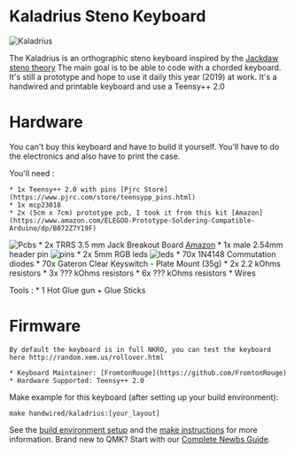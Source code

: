# Kaladrius Steno Keyboard

![Kaladrius](https://i.imgur.com/hgo1kl6.jpg)

The Kaladrius is an orthographic steno keyboard inspired by the [Jackdaw steno theory](https://sites.google.com/site/ploverdoc/jackdaw)
The main goal is to be able to code with a chorded keyboard. It's still a prototype and hope to use it daily this year (2019) at work.
It's a handwired and printable keyboard and use a Teensy++ 2.0

# Hardware

You can't buy this keyboard and have to build it yourself. You'll have to do the electronics and also have to print the case.

You'll need :

    * 1x Teensy++ 2.0 with pins [Pjrc Store](https://www.pjrc.com/store/teensypp_pins.html)
    * 1x mcp23018
    * 2x (5cm x 7cm) prototype pcb, I took it from this kit [Amazon](https://www.amazon.com/ELEGOO-Prototype-Soldering-Compatible-Arduino/dp/B072Z7Y19F)
![Pcbs](https://i.imgur.com/syCLPdW.jpg)
    * 2x TRRS 3.5 mm Jack Breakout Board [Amazon](https://www.amazon.com/dp/B01N7NDCVI/ref=cm_sw_r_tw_dp_U_x_TXwCCb46PW6FF)
    * 1x male 2.54mm header pin
![pins](https://i.imgur.com/4qrmDpR.jpg)
    * 2x 5mm RGB leds
![leds](https://i.imgur.com/sqjRnXj.jpg)
    * 70x 1N4148 Commutation diodes
    * 70x Gateron Clear Keyswitch - Plate Mount (35g)
    * 2x 2.2 kOhms resistors
    * 3x ??? kOhms resistors
    * 6x ??? kOhms resistors
    * Wires

Tools :
    * 1 Hot Glue gun + Glue Sticks

# Firmware
    By default the keyboard is in full NKRO, you can test the keyboard here http://random.xem.us/rollover.html

    * Keyboard Maintainer: [FromtonRouge](https://github.com/FromtonRouge)
    * Hardware Supported: Teensy++ 2.0

Make example for this keyboard (after setting up your build environment):

    make handwired/kaladrius:[your_layout]

See the [build environment setup](https://docs.qmk.fm/#/getting_started_build_tools) and the [make instructions](https://docs.qmk.fm/#/getting_started_make_guide) for more information. Brand new to QMK? Start with our [Complete Newbs Guide](https://docs.qmk.fm/#/newbs).
